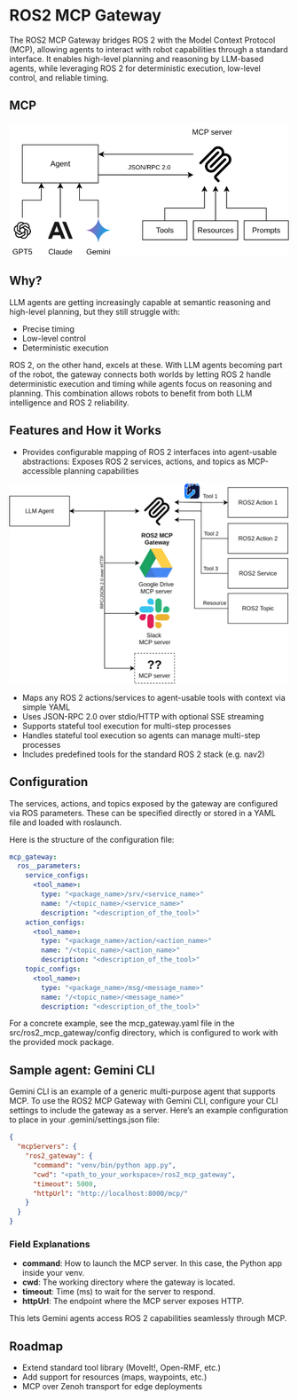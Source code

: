 # ROS2 MCP Gateway

The ROS2 MCP Gateway bridges ROS 2 with the Model Context Protocol (MCP), allowing agents to interact with robot capabilities through a standard interface. It enables high-level planning and reasoning by LLM-based agents, while leveraging ROS 2 for deterministic execution, low-level control, and reliable timing.


## MCP

![MCP Architecture](mcp_architecture.png)

## Why?

LLM agents are getting increasingly capable at semantic reasoning and high-level planning, but they still struggle with:

- Precise timing
- Low-level control
- Deterministic execution

ROS 2, on the other hand, excels at these. With LLM agents becoming part of the robot, the gateway connects both worlds by letting ROS 2 handle deterministic execution and timing while agents focus on reasoning and planning. This combination allows robots to benefit from both LLM intelligence and ROS 2 reliability.

## Features and How it Works

- Provides configurable mapping of ROS 2 interfaces into agent-usable abstractions: Exposes ROS 2 services, actions, and topics as MCP-accessible planning capabilities

![ROS2 MCP Gateway Architecture](mcp_gateway_architecture.png)

- Maps any ROS 2 actions/services to agent-usable tools with context via simple YAML
- Uses JSON-RPC 2.0 over stdio/HTTP with optional SSE streaming
- Supports stateful tool execution for multi-step processes
- Handles stateful tool execution so agents can manage multi-step processes
- Includes predefined tools for the standard ROS 2 stack (e.g. nav2)

## Configuration

The services, actions, and topics exposed by the gateway are configured via ROS parameters. These can be specified directly or stored in a YAML file and loaded with roslaunch.

Here is the structure of the configuration file:

```yaml
mcp_gateway:
  ros__parameters:
    service_configs:
      <tool_name>:
        type: "<package_name>/srv/<service_name>"
        name: "/<topic_name>/<service_name>"
        description: "<description_of_the_tool>"
    action_configs:
      <tool_name>:
        type: "<package_name>/action/<action_name>"
        name: "/<topic_name>/<action_name>"
        description: "<description_of_the_tool>"
    topic_configs:
      <tool_name>:
        type: "<package_name>/msg/<message_name>"
        name: "/<topic_name>/<message_name>"
        description: "<description_of_the_tool>"
```

For a concrete example, see the mcp_gateway.yaml file in the src/ros2_mcp_gateway/config directory, which is configured to work with the provided mock package.

## Sample agent: Gemini CLI

Gemini CLI is an example of a generic multi-purpose agent that supports MCP. To use the ROS2 MCP Gateway with Gemini CLI, configure your CLI settings to include the gateway as a server. Here’s an example configuration to place in your .gemini/settings.json file:

```json
{
  "mcpServers": {
    "ros2_gateway": {
      "command": "venv/bin/python app.py",
      "cwd": "<path_to_your_workspace>/ros2_mcp_gateway",
      "timeout": 5000,
      "httpUrl": "http://localhost:8000/mcp/"
    }
  }
}
```

### Field Explanations

- **command**: How to launch the MCP server. In this case, the Python app inside your venv.
- **cwd**: The working directory where the gateway is located.
- **timeout**: Time (ms) to wait for the server to respond.
- **httpUrl**: The endpoint where the MCP server exposes HTTP.

This lets Gemini agents access ROS 2 capabilities seamlessly through MCP.

## Roadmap

- Extend standard tool library (MoveIt!, Open-RMF, etc.)
- Add support for resources (maps, waypoints, etc.)
- MCP over Zenoh transport for edge deployments
